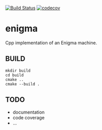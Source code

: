 [![Build Status](https://travis-ci.com/dadopiz/enigma.svg?branch=master)](https://travis-ci.com/dadopiz/enigma)
[![codecov](https://codecov.io/gh/dadopiz/enigma/branch/master/graph/badge.svg)](https://codecov.io/gh/dadopiz/enigma)

# enigma
 Cpp implementation of an Enigma machine.

## BUILD
```Shell
mkdir build
cd build
cmake ..
cmake --build .
```

## TODO
- documentation
- code coverage
- ...
